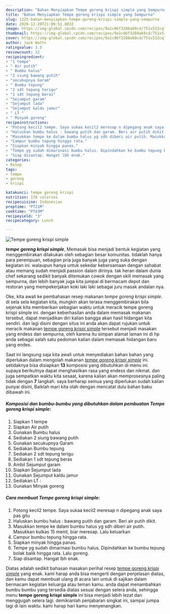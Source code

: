 ```yaml
---
description: "Bahan Menyiapkan Tempe goreng krispi simple yang Sempurna"
title: "Bahan Menyiapkan Tempe goreng krispi simple yang Sempurna"
slug: 1225-bahan-menyiapkan-tempe-goreng-krispi-simple-yang-sempurna
date: 2020-12-20T21:09:51.802Z
image: https://img-global.cpcdn.com/recipes/9a1c06f3288a69cd/751x532cq70/tempe-goreng-krispi-simple-foto-resep-utama.jpg
thumbnail: https://img-global.cpcdn.com/recipes/9a1c06f3288a69cd/751x532cq70/tempe-goreng-krispi-simple-foto-resep-utama.jpg
cover: https://img-global.cpcdn.com/recipes/9a1c06f3288a69cd/751x532cq70/tempe-goreng-krispi-simple-foto-resep-utama.jpg
author: Jack Watts
ratingvalue: 3.5
reviewcount: 12
recipeingredient:
- "1 tempe"
- " Air putih"
- " Bumbu halus"
- "2 siung bawang putih"
- "secukupnya Garam"
- " Bumbu tepung"
- "2 sdt tepung terigu"
- "1 sdt tepung beras"
- "Sejumput garam"
- "Sejumput lada"
- "Sejumput kaldu jamur"
- " LT "
- " Minyak goreng"
recipeinstructions:
- "Potong kecil2 tempe. Saya sukaa kecil2 meresap n dipegang anak saya pas gitu"
- "Haluskan bumbu halus : bawang putih dan garam. Beri air putih dikit."
- "Masukkan tempe ke dalam bumbu halus yg sdh diberi air putih. Masukkan kulkas 15 menit, biar meresap. Lalu keluarkan"
- "Campur bumbu tepung hingga rata."
- "Siapkan minyak hingga panas."
- "Tempe yg sudah dimarinasi bumbu halus. Dipindahkan ke bumbu tepung bolak balik hingga rata. Lalu goreng."
- "Siap disantap. Hangat lbh enak."
categories:
- Resep
tags:
- tempe
- goreng
- krispi

katakunci: tempe goreng krispi 
nutrition: 170 calories
recipecuisine: Indonesian
preptime: "PT21M"
cooktime: "PT43M"
recipeyield: "3"
recipecategory: Lunch

---
```



![Tempe goreng krispi simple](https://img-global.cpcdn.com/recipes/9a1c06f3288a69cd/751x532cq70/tempe-goreng-krispi-simple-foto-resep-utama.jpg)

<b><i>tempe goreng krispi simple</i></b>, Memasak bisa menjadi bentuk kegiatan yang menggembirakan dilakukan oleh sebagian besar komunitas. tidaklah hanya para perempuan, sebagian pria juga banyak juga yang suka dengan kegiatan ini. walaupun hanya untuk sekedar kebersamaan dengan sahabat atau memang sudah menjadi passion dalam dirinya. tak heran dalam dunia chef sekarang sedikit banyak ditemukan cowok dengan skill memasak yang sempurna, dan lebih banyak juga kita jumpai di bermacam depot dan restoran yang mempekerjakan koki laki laki sebagai juru masak andalan nya.

Oke, kita awali ke pembahasan resep makanan <i>tempe goreng krispi simple</i>. di sela sela kegiatan kita, mungkin akan terasa menggembirakan bila sejenak kita memberikan sebagian waktu untuk meracik tempe goreng krispi simple ini. dengan keberhasilan anda dalam memasak makanan tersebut, dapat menjadikan diri kalian bangga akan hasil hidangan kita sendiri. dan lagi disini dengan situs ini anda akan dapat rujukan untuk meracik makanan <u>tempe goreng krispi simple</u> tersebut menjadi masakan yang endess dan sempurna, oleh karena itu simpan alamat laman ini di hp anda sebagai salah satu pedoman kalian dalam memasak hidangan baru yang endes.




Saat ini langsung saja kita awali untuk menyediakan bahan bahan yang diperlukan dalam mengolah makanan <u><i>tempe goreng krispi simple</i></u> ini. setidaknya bisa disiapkan <b>13</b> komposisi yang dibutuhkan di menu ini. supaya berikutnya dapat menghasilkan rasa yang endess dan nikmat. dan juga sempatkan waktu kita sesaat, karena kalian akan memprosesnya paling tidak dengan <b>7</b> langkah. saya berharap semua yang diperlukan sudah kalian punyai disini, Baiklah mari kita olah dengan mencatat dulu bahan baku dibawah ini.

<!--inarticleads1-->

##### Komposisi dan bumbu-bumbu yang dibutuhkan dalam pembuatan Tempe goreng krispi simple:

1. Siapkan 1 tempe
1. Siapkan  Air putih
1. Gunakan  Bumbu halus
1. Sediakan 2 siung bawang putih
1. Gunakan secukupnya Garam
1. Sediakan  Bumbu tepung
1. Sediakan 2 sdt tepung terigu
1. Sediakan 1 sdt tepung beras
1. Ambil Sejumput garam
1. Siapkan Sejumput lada
1. Gunakan Sejumput kaldu jamur
1. Sediakan  LT :
1. Gunakan  Minyak goreng




<!--inarticleads2-->

##### Cara membuat Tempe goreng krispi simple:

1. Potong kecil2 tempe. Saya sukaa kecil2 meresap n dipegang anak saya pas gitu
1. Haluskan bumbu halus : bawang putih dan garam. Beri air putih dikit.
1. Masukkan tempe ke dalam bumbu halus yg sdh diberi air putih. Masukkan kulkas 15 menit, biar meresap. Lalu keluarkan
1. Campur bumbu tepung hingga rata.
1. Siapkan minyak hingga panas.
1. Tempe yg sudah dimarinasi bumbu halus. Dipindahkan ke bumbu tepung bolak balik hingga rata. Lalu goreng.
1. Siap disantap. Hangat lbh enak.




Diatas adalah sedikit bahasan masakan perihal resep <u>tempe goreng krispi simple</u> yang enak. kami harap anda bisa mengerti dengan penjelasan diatas, dan kamu dapat membuat ulang di acara lain untuk di sajikan dalam bermacam kegiatan keluarga atau teman kamu. anda dapat menambahkan bumbu bumbu yang tersedia diatas sesuai dengan selera anda, sehingga menu <b>tempe goreng krispi simple</b> ini bisa menjadi lebih lezat dan menggugah selera lagi. demikianlah penjabaran singkat ini, sampai jumpa lagi di lain waktu. kami harap hari kamu menyenangkan.
